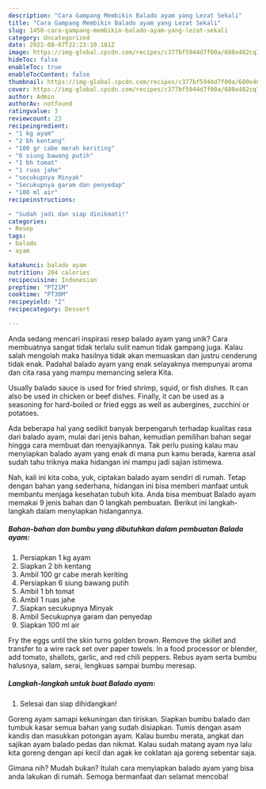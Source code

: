 ```yaml
---
description: "Cara Gampang Membikin Balado ayam yang Lezat Sekali"
title: "Cara Gampang Membikin Balado ayam yang Lezat Sekali"
slug: 1458-cara-gampang-membikin-balado-ayam-yang-lezat-sekali
category: Uncategorized
date: 2022-08-07T22:23:10.181Z
image: https://img-global.cpcdn.com/recipes/c377bf5944d7f00a/680x482cq70/balado-ayam-foto-resep-utama.jpg
hideToc: false
enableToc: true
enableTocContent: false
thumbnail: https://img-global.cpcdn.com/recipes/c377bf5944d7f00a/680x482cq70/balado-ayam-foto-resep-utama.jpg
cover: https://img-global.cpcdn.com/recipes/c377bf5944d7f00a/680x482cq70/balado-ayam-foto-resep-utama.jpg
author: Admin
authorAv: notfound
ratingvalue: 3
reviewcount: 23
recipeingredient:
- "1 kg ayam"
- "2 bh kentang"
- "100 gr cabe merah keriting"
- "6 siung bawang putih"
- "1 bh tomat"
- "1 ruas jahe"
- "secukupnya Minyak"
- "Secukupnya garam dan penyedap"
- "100 ml air"
recipeinstructions:

- "Sudah jadi dan siap dinikmati!"
categories:
- Resep
tags:
- balado
- ayam

katakunci: balado ayam 
nutrition: 204 calories
recipecuisine: Indonesian
preptime: "PT21M"
cooktime: "PT30M"
recipeyield: "2"
recipecategory: Dessert

---
```





Anda sedang mencari inspirasi resep balado ayam yang unik? Cara membuatnya sangat tidak terlalu sulit namun tidak gampang juga. Kalau salah mengolah maka hasilnya tidak akan memuaskan dan justru cenderung tidak enak. Padahal balado ayam yang enak selayaknya mempunyai aroma dan cita rasa yang mampu memancing selera Kita.





Usually balado sauce is used for fried shrimp, squid, or fish dishes. It can also be used in chicken or beef dishes. Finally, it can be used as a seasoning for hard-boiled or fried eggs as well as aubergines, zucchini or potatoes.

Ada beberapa hal yang sedikit banyak berpengaruh terhadap kualitas rasa dari balado ayam, mulai dari jenis bahan, kemudian pemilihan bahan segar hingga cara membuat dan menyajikannya. Tak perlu pusing kalau mau menyiapkan balado ayam yang enak di mana pun kamu berada, karena asal sudah tahu triknya maka hidangan ini mampu jadi sajian istimewa.






Nah, kali ini kita coba, yuk, ciptakan balado ayam sendiri di rumah. Tetap dengan bahan yang sederhana, hidangan ini bisa memberi manfaat untuk membantu menjaga kesehatan tubuh kita. Anda bisa membuat Balado ayam memakai 9 jenis bahan dan 0 langkah pembuatan. Berikut ini langkah-langkah dalam menyiapkan hidangannya.

<!--inarticleads1-->

##### Bahan-bahan dan bumbu yang dibutuhkan dalam pembuatan Balado ayam:

1. Persiapkan 1 kg ayam
1. Siapkan 2 bh kentang
1. Ambil 100 gr cabe merah keriting
1. Persiapkan 6 siung bawang putih
1. Ambil 1 bh tomat
1. Ambil 1 ruas jahe
1. Siapkan secukupnya Minyak
1. Ambil Secukupnya garam dan penyedap
1. Siapkan 100 ml air


Fry the eggs until the skin turns golden brown. Remove the skillet and transfer to a wire rack set over paper towels. In a food processor or blender, add tomato, shallots, garlic, and red chili peppers. Rebus ayam serta bumbu halusnya, salam, serai, lengkuas sampai bumbu meresap. 

<!--inarticleads2-->

##### Langkah-langkah untuk buat Balado ayam:


1. Selesai dan siap dihidangkan!

Goreng ayam samapi kekuningan dan tiriskan. Siapkan bumbu balado dan tumbuk kasar semua bahan yang sudah disiapkan. Tumis dengan asam kandis dan masukkan potongan ayam. Kalau bumbu merata, angkat dan sajikan ayam balado pedas dan nikmat. Kalau sudah matang ayam nya lalu kita goreng dengan api kecil dan agak ke coklatan aja goreng sebentar saja. 

Gimana nih? Mudah bukan? Itulah cara menyiapkan balado ayam yang bisa anda lakukan di rumah. Semoga bermanfaat dan selamat mencoba!
